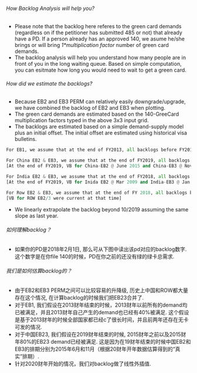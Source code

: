 ###### How Backlog Analysis will help you?
* Please note that the backlog here referes to the green card demands (regardless on if the petitioner has submitted 485 or not) that already have a PD. If a person already has an approved 140, we asume he/she brings or will bring _1*multiplication factor_ number of green card demands.
* The backlog analysis will help you understand how many people are in front of you in the long waiting queue. Based on simple computation, you can esitmate how long you would need to wait to get a green card.

###### How did we estimate the backlogs? 
* Because EB2 and EB3 PERM can relatively easily downgrade/upgrade, we have combined the backlog of EB2 and EB3 when plotting. 
* The green card demands are estimated based on the 140-GreeCard multiplication factors typed in the above 3x3 input grid.
* The backlogs are estimated based on a simple demand-supply model plus an initial offset. The initial offset are estimated using historical visa bulletins.
```py
For EB1, we assume that at the end of FY2013, all backlogs before FY2013 and 40% of FY2013 demand had been satisfied for all countries. 

For China EB2 & EB3, we assume that at the end of FY2019, all backlogs before 2015 has been cleared and 80% of 2015 demands have been satisfied. 
[At the end of FY2019, VB for China-EB2 @ June 2015 and China-EB3 @ Nov 2015 (estimated "real" value based on Oct 2019(FY2020) VB)] 

For India EB2 & EB3, we assume that at the end of FY2018, all backlogs before FY2009 and 50% of 2009 demands were cleared. 
[At the end of FY2019, VB for Inida EB2 @ Mar 2009 and India-EB3 @ Jan 2009 respectively]

For Row EB2 & EB3, we assume that at the end of FY 2018, all backlogs before 2017 and 75% of 2017 demands had been satisfied. 
[VB for ROW EB2/3 were current at that time]
```
* We linearly extrapolate the backlog beyond 10/2019 assuming the same slope as last year. 



###### 如何理解backlog？
* 如果你的PD是2018年2月1日, 那么可从下图中读出该pd对应的backlog数字. 这个数字是在你file 140的时候，PD在你之前的还没有绿的绿卡总需求.

###### 我们是如何估算backlog的？
* 由于EB2和EB3 PERM之间可以比较容易的升降级, 历史上中国和ROW都大量存在这个情况, 在计算backlog的时候我们把EB23合并了.
* 对于EB1, 我们假设在2013财年结束的时候，2013财年以前所有的demand均已被满足，并且2013财年自己产生的demand也已经有40%被满足. 这个假设是基于2013财年的时候全部国家都已经c了很长时间，并且前两年还存在无卡可发的情况.
* 对于中国EB23, 我们假设在2019财年结束的时候, 2015财年之前以及2015财年80%的EB23 demand已经被满足. 这是因为在19财年结束的时候中国EB2和EB3的排期分别为2015年6月和11月（根据20财年开年数据估算得到的“真实”排期）. 
* 针对2020财年开始的情况，我们对backlog做了线性外插值.